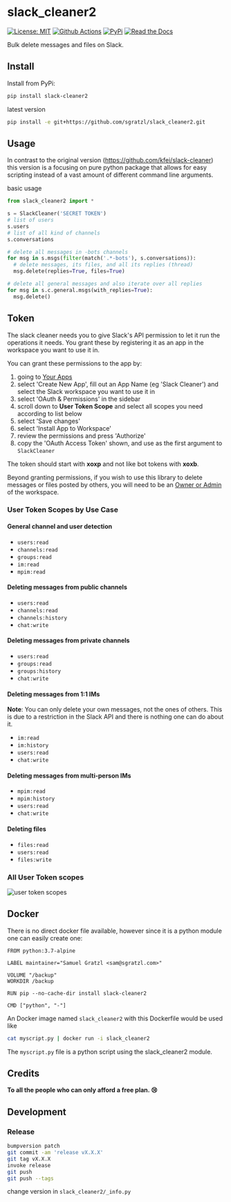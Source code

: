 # slack_cleaner2

[![License: MIT][mit-image]][mit-url] [![Github Actions][github-actions-image]][github-actions-url] [![PyPi][pypi-image]][pypi-url] [![Read the Docs][docs-image]][docs-url]

Bulk delete messages and files on Slack.

## Install

Install from PyPi:

```bash
pip install slack-cleaner2
```

latest version
```bash
pip install -e git+https://github.com/sgratzl/slack_cleaner2.git
```

## Usage

In contrast to the original version (https://github.com/kfei/slack-cleaner) this version is a focusing on pure python package that allows for easy scripting instead of a vast amount of different command line arguments. 

basic usage

```python
from slack_cleaner2 import *

s = SlackCleaner('SECRET TOKEN')
# list of users
s.users
# list of all kind of channels
s.conversations

# delete all messages in -bots channels
for msg in s.msgs(filter(match('.*-bots'), s.conversations)):
  # delete messages, its files, and all its replies (thread)
  msg.delete(replies=True, files=True)

# delete all general messages and also iterate over all replies
for msg in s.c.general.msgs(with_replies=True):
  msg.delete()
```


## Token

The slack cleaner needs you to give Slack's API permission to let it run the
operations it needs. You grant these by registering it as an app in the
workspace you want to use it in.

You can grant these permissions to the app by:

1. going to [Your Apps](https://api.slack.com/apps)
1. select 'Create New App', fill out an App Name (eg 'Slack Cleaner') and
   select the Slack workspace you want to use it in
1. select 'OAuth & Permissions' in the sidebar
1. scroll down to **User Token Scope** and select all scopes you need according to list below
1. select 'Save changes'
1. select 'Install App to Workspace'
1. review the permissions and press 'Authorize'
1. copy the 'OAuth Access Token' shown, and use as the first argument to `SlackCleaner`

The token should start with **xoxp** and not like bot tokens with **xoxb**.

Beyond granting permissions, if you wish to use this library to delete
messages or files posted by others, you will need to be an [Owner or
Admin](https://get.slack.help/hc/en-us/articles/218124397-Change-a-member-s-role) of the workspace.


### User Token Scopes by Use Case

#### General channel and user detection

- `users:read`
- `channels:read`
- `groups:read`
- `im:read`
- `mpim:read`

#### Deleting messages from public channels

- `users:read`
- `channels:read`
- `channels:history`
- `chat:write`

#### Deleting messages from private channels

- `users:read`
- `groups:read`
- `groups:history`
- `chat:write`

#### Deleting messages from 1:1 IMs

**Note**: You can only delete your own messages, not the ones of others. This is due to a restriction in the Slack API and there is nothing one can do about it.

- `im:read`
- `im:history`
- `users:read`
- `chat:write`

#### Deleting messages from multi-person IMs

- `mpim:read`
- `mpim:history`
- `users:read`
- `chat:write`

#### Deleting files

- `files:read`
- `users:read`
- `files:write`

### All User Token scopes

![user token scopes](https://user-images.githubusercontent.com/4129778/81291893-f20b9580-906a-11ea-80a8-f19f3e6878e9.png)

## Docker

There is no direct docker file available, however since it is a python module one can easily create one: 

```
FROM python:3.7-alpine

LABEL maintainer="Samuel Gratzl <sam@sgratzl.com>"

VOLUME "/backup"
WORKDIR /backup

RUN pip --no-cache-dir install slack-cleaner2

CMD ["python", "-"]
```

An Docker image named `slack_cleaner2` with this Dockerfile would be used like

```sh
cat myscript.py | docker run -i slack_cleaner2
```

The `myscript.py` file is a python script using the slack_cleaner2 module.

## Credits

**To all the people who can only afford a free plan. :cry:**


## Development

### Release

```bash
bumpversion patch
git commit -am 'release vX.X.X'
git tag vX.X.X
invoke release
git push 
git push --tags
```

change version in `slack_cleaner2/_info.py`

[mit-image]: https://img.shields.io/badge/License-MIT-yellow.svg
[mit-url]: https://opensource.org/licenses/MIT
[github-actions-image]: https://github.com/sgratzl/slack_cleaner2/workflows/python/badge.svg
[github-actions-url]: https://github.com/sgratzl/slack_cleaner2/actions
[pypi-image]: https://pypip.in/version/slack_cleaner2/badge.svg
[pypi-url]: https://pypi.python.org/pypi/slack_cleaner2/
[docs-image]: https://readthedocs.org/projects/slack-cleaner2/badge/?version=latest
[docs-url]: https://slack-cleaner2.readthedocs.io/en/latest/?badge=latest
